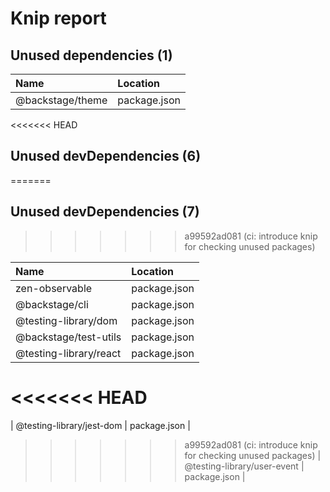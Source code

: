 # Knip report

## Unused dependencies (1)

| Name             | Location     |
|:-----------------|:-------------|
| @backstage/theme | package.json |

<<<<<<< HEAD
## Unused devDependencies (6)
=======
## Unused devDependencies (7)
>>>>>>> a99592ad081 (ci: introduce knip for checking unused packages)

| Name                        | Location     |
|:----------------------------|:-------------|
| zen-observable              | package.json |
| @backstage/cli              | package.json |
| @testing-library/dom        | package.json |
| @backstage/test-utils       | package.json |
| @testing-library/react      | package.json |
<<<<<<< HEAD
=======
| @testing-library/jest-dom   | package.json |
>>>>>>> a99592ad081 (ci: introduce knip for checking unused packages)
| @testing-library/user-event | package.json |

